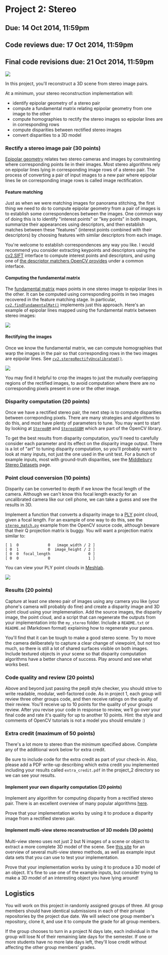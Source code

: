 Project 2: Stereo
========

## Due: 14 Oct 2014, 11:59pm
## Code reviews due: 17 Oct 2014, 11:59pm
## Final code revisions due: 21 Oct 2014, 11:59pm

<img src="https://raw.githubusercontent.com/ut-cs378-vision-2014fall/course-info/master/images/stereo_header.png"/>

In this project, you'll reconstruct a 3D scene from stereo image pairs.

At a minimum, your stereo reconstruction implementation will:
* identify epipolar geometry of a stereo pair
* compute a fundamental matrix relating epipolar geometry from one image to the other
* compute homographies to rectify the stereo images so epipolar lines are in corresponding rows
* compute disparities between rectified stereo images
* convert disparities to a 3D model

### Rectify a stereo image pair (30 points)

[Epipolar geometry](http://en.wikipedia.org/wiki/Epipolar_geometry) relates two stereo cameras and images by constrainting where corresponding points lie in their images. Most stereo algorithms rely on epipolar lines lying in corresponding image rows of a stereo pair. The process of converting a pair of input images to a new pair where epipolar lines lie on corresponding image rows is called image rectification.

#### Feature matching

Just as when we were matching images for panorama stitching, the first thing we need to do to compute epipolar geometry from a pair of images is to establish some correspondences between the images. One common way of doing this is to identify "interest points" or "key points" in both images, summarize their appearances using descriptors, and then establish matches between these "features" (interest points combined with their descriptors)  by choosing features with similar descriptors from each image.

You're welcome to establish correspondences any way you like. I would recommend you consider extracting keypoints and descriptors using the [cv2.SIFT](http://docs.opencv.org/modules/nonfree/doc/feature_detection.html#sift) interface to compute interest points and descriptors, and using one of [the descriptor matchers OpenCV provides](http://docs.opencv.org/modules/features2d/doc/common_interfaces_of_descriptor_matchers.html) under a common interface.

#### Computing the fundamental matrix

The [fundamental matrix](http://en.wikipedia.org/wiki/Fundamental_matrix_(computer_vision)) maps points in one stereo image to epipolar lines in the other. It can be computed using corresponding points in two images recovered in the feature matching stage. In particular, [`cv2.findFundamentalMat()`](http://docs.opencv.org/modules/calib3d/doc/camera_calibration_and_3d_reconstruction.html#findfundamentalmat) implements just this approach. Here's an example of epipolar lines mapped using the fundamental matrix between stereo images:

<img src="https://raw.githubusercontent.com/ut-cs378-vision-2014fall/course-info/master/images/epipolar_lines.png"/>

#### Rectifying the images

Once we know the fundamental matrix, we can compute homographies that warp the images in the pair so that corresponding rows in the two images are epipolar lines. See [`cv2.stereoRectifyUncalibrated()`](http://docs.opencv.org/modules/calib3d/doc/camera_calibration_and_3d_reconstruction.html#stereorectifyuncalibrated).

<img src="https://raw.githubusercontent.com/ut-cs378-vision-2014fall/course-info/master/images/rectified.png"/>

You may find it helpful to crop the images to just the mutually overlapping regions of the rectified images, to avoid computation where there are no corresponding pixels present in one or the other image.

### Disparity computation (20 points)

Once we have a rectified stereo pair, the next step is to compute disparities between correponding pixels. There are many strategies and algorithms to do this, and most have plenty of parameters to tune. You may want to start by looking at [`StereoBM`](http://docs.opencv.org/modules/calib3d/doc/camera_calibration_and_3d_reconstruction.html#stereobm) and [`StereoSGBM`](http://docs.opencv.org/modules/calib3d/doc/camera_calibration_and_3d_reconstruction.html#stereosgbm) which are part of the OpenCV library.

To get the best results from disparity computation, you'll need to carefully consider each parameter and its effect on the disparity image output. There is a lot of "art" to tuning disparity computation, so you'll probably want to look at many inputs, not just the one used in the unit test. For a bunch of example inputs, most with ground-truth disparities, see the [Middlebury Stereo Datasets](http://vision.middlebury.edu/stereo/data/) page.

### Point cloud conversion (10 points)

Disparity can be converted to depth if we know the focal length of the camera. Although we can't know this focal length exactly for an uncalibrated camera like our cell phone, we can take a guess and see the results in 3D.

Implement a function that converts a disparity image to a [PLY](http://en.wikipedia.org/wiki/PLY_(file_format)) point cloud, given a focal length. For an example of one way to do this, see the [`stereo_match.py`](https://github.com/Itseez/opencv/blob/master/samples/python2/stereo_match.py) example from the OpenCV source code, although beware that their Q projection matrix is buggy. You will want a projection matrix similar to:

```
[ 1  0             0   image_width / 2 ]
[ 0  1             0  image_height / 2 ]
[ 0  0  focal_length                 0 ]
[ 0  0             0                 1 ]
```

You can view your PLY point clouds in [Meshlab](http://meshlab.sourceforge.net/).

<img src="https://raw.githubusercontent.com/ut-cs378-vision-2014fall/course-info/master/images/point_cloud.png"/>

### Results (20 points)

Capture at least one stereo pair of images using any camera you like (your phone's camera will probably do fine) and create a disparity image and 3D point cloud using your implemenation. Add the source images, the disparity image, the point cloud, and a script that can regenerate the outputs from your implementation into the `my_stereo` folder. Include a `README.txt` or `README.md` (Markdown format) explaining how to regenerate your panos.

You'll find that it can be tough to make a good stereo scene. Try to move the camera deliberately to capture a clear change of viewpoint, but not too much, so there is still a lot of shared surfaces visible on both images. Include textured objects in your scene so that disparity computation algorithms have a better chance of success. Play around and see what works best.

### Code quality and review (20 points)

Above and beyond just passing the pep8 style checker, you should strive to write readable, modular, well-factored code. As in project 1, each group will review three other groups code, and then receive ratings on the quality of their review. You'll receive up to 10 points for the quality of your groups review. After you revise your code in response to review, we'll go over your final code and rate it's quality for up to another 10 points. Hint: the style and comments of OpenCV tutorials is not a model you should emulate :)

### Extra credit (maximum of 50 points)

There's a lot more to stereo than the minimum specified above. Complete any of the additional work below for extra credit.

Be sure to include code for the extra credit as part of your check-in. Also, please add a PDF write-up describing which extra credit you implemented including your results called `extra_credit.pdf` in the project_2 directory so we can see your results.

#### Implement your own disparity computation (20 points)

Implement any algorithm for computing disparity from a rectified stereo pair. There is an excellent overview of many popular algorithms [here](http://vision.middlebury.edu/stereo/taxonomy-IJCV.pdf). 

Prove that your implementation works by using it to produce a disparity image from a rectified stereo pair.

#### Implement multi-view stereo reconstruction of 3D models (30 points)

Multi-view stereo uses not just 2 but N images of a scene or object to extract a more complete 3D model of the scene. See [this site](http://vision.middlebury.edu/mview/) for an overview of several multi-view stereo methods, as well as example input data sets that you can use to test your implementation.

Prove that your implementation works by using it to produce a 3D model of an object. It's fine to use one of the example inputs, but consider trying to make a 3D model of an interesting object you have lying around!

## Logistics

You will work on this project in randomly assigned groups of three. All group members should have identical submissions in each of their private repositories by the project due date. We will select one group member's repository, clone it, and use it to compute the grade for all group members.

If the group chooses to turn in a project N days late, each individual in the group will lose N of their remaining late days for the semester. If one or more students have no more late days left, they'll lose credit without affecting the other group members' grades.


